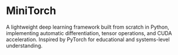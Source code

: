 # MiniTorch
A lightweight deep learning framework built from scratch in Python, implementing automatic differentiation, tensor operations, and CUDA acceleration. Inspired by PyTorch for educational and systems-level understanding.
